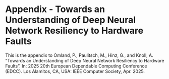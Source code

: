 # Appendix - Towards an Understanding of Deep Neural Network Resiliency to Hardware Faults
This is the appendix to Omland, P., Paulitsch, M., Hinz, G., and Knoll, A. “Towards an Understanding of Deep Neural Network Resiliency to Hardware Faults”. In: 2025 20th European Dependable Computing Conference (EDCC). Los Alamitos, CA, USA: IEEE Computer
Society, Apr. 2025.
